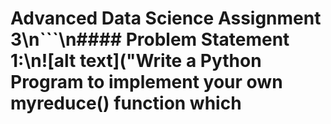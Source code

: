 # Advanced Data Science Assignment 3\n```\n#### Problem Statement​ ​1:\n![alt text]("Write a Python Program to implement your own myreduce() function which 